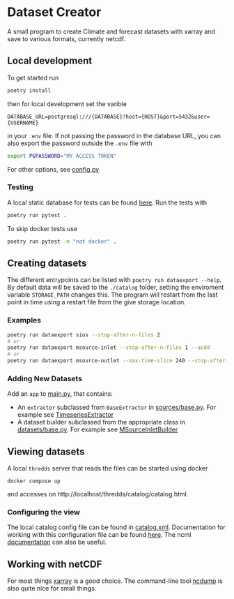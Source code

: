 # Dataset Creator

A small program to create Climate and forecast datasets with xarray and save to various formats, currently netcdf.

## Local development

To get started run

```bash
poetry install
```

then for local development set the varible

```.env
DATABASE_URL=postgresql:///{DATABASE}?host={HOST}&port=5432&user={USERNAME}
```

in your `.env` file. If not passing the password in the database URL, you can also export the password outside the `.env` file with

```bash
export PGPASSWORD="MY ACCESS TOKEN"
```

For other options, see [config.py](./dataexport/config.py)

### Testing

A local static database for tests can be found [here](./tests/data/README.md). Run the tests with

```bash
poetry run pytest .
```

To skip docker tests use

```bash
poetry run pytest -m "not docker" .
```

## Creating datasets

The different entrypoints can be listed with `poetry run dataexport --help`. By default data will be saved to the `./catalog` folder, setting the enviroment variable `STORAGE_PATH` changes this. The program will restart from the last point in time using a restart file from the give storage location.

### Examples

```bash
poetry run dataexport sios --stop-after-n-files 2
# or
poetry run dataexport msource-inlet --stop-after-n-files 1 --acdd
# or
poetry run dataexport msource-outlet --max-time-slice 240 --stop-after-n-files 2 --acdd
```

### Adding New Datasets

Add an `app` to [main.py](./dataexport/main.py), that contains:

- An `extractor` subclassed from `BaseExtractor` in [sources/base.py](./dataexport/sources/base.py). For example see [TimeseriesExtractor](./dataexport/sources/odm2/extractor.py)
- A dataset builder subclassed from the appropriate class in [datasets/base.py](./dataexport/datasets/base.py). For example see [MSourceInletBuilder](./dataexport/datasets/timeseries/msource.py)

## Viewing datasets

A local `thredds` server that reads the files can be started using docker

```base
docker compose up
```

and accesses on http://localhost/thredds/catalog/catalog.html.

### Configuring the view

The local catalog config file can be found in [catalog.xml](./catalog/catalog.xml). Documentation for working with this configuration file can be found [here](https://docs.unidata.ucar.edu/tds/current/userguide/basic_config_catalog.html). The ncml [documentation](https://docs.unidata.ucar.edu/netcdf-java/current/userguide/basic_ncml_tutorial.html) can also be useful.

## Working with netCDF

For most things [xarray](https://docs.xarray.dev/en/stable/) is a good choice. The command-line tool [ncdump](https://www.unidata.ucar.edu/software/netcdf/workshops/2011/utilities/Ncdump.html) is also quite nice for small things.
